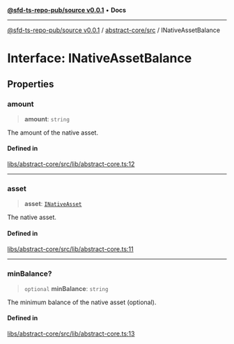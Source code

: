 [**@sfd-ts-repo-pub/source v0.0.1**](../../../README.md) • **Docs**

***

[@sfd-ts-repo-pub/source v0.0.1](../../../modules.md) / [abstract-core/src](../README.md) / INativeAssetBalance

# Interface: INativeAssetBalance

## Properties

### amount

> **amount**: `string`

The amount of the native asset.

#### Defined in

[libs/abstract-core/src/lib/abstract-core.ts:12](https://github.com/Steadfast-Digital/sfd-ts-repo-pub/blob/fc79dbd051d9d700fc06cf580f06693f6be34283/libs/abstract-core/src/lib/abstract-core.ts#L12)

***

### asset

> **asset**: [`INativeAsset`](../../../crypto-assets/src/interfaces/INativeAsset.md)

The native asset.

#### Defined in

[libs/abstract-core/src/lib/abstract-core.ts:11](https://github.com/Steadfast-Digital/sfd-ts-repo-pub/blob/fc79dbd051d9d700fc06cf580f06693f6be34283/libs/abstract-core/src/lib/abstract-core.ts#L11)

***

### minBalance?

> `optional` **minBalance**: `string`

The minimum balance of the native asset (optional).

#### Defined in

[libs/abstract-core/src/lib/abstract-core.ts:13](https://github.com/Steadfast-Digital/sfd-ts-repo-pub/blob/fc79dbd051d9d700fc06cf580f06693f6be34283/libs/abstract-core/src/lib/abstract-core.ts#L13)

